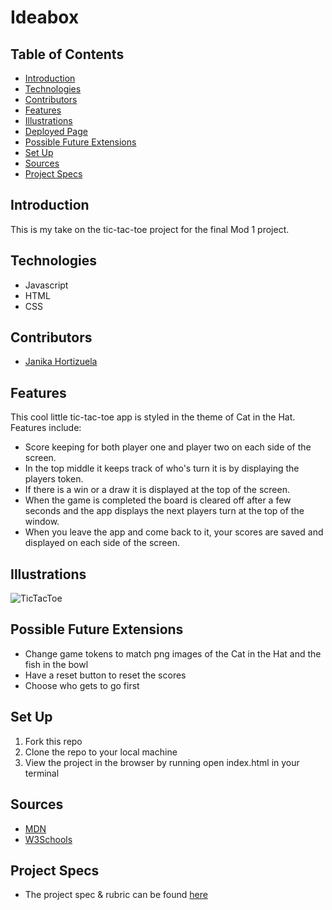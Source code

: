 # Ideabox

## Table of Contents
  - [Introduction](##Introduction)
  - [Technologies](##Technologies)
  - [Contributors](##Contributors)
  - [Features](##Features)
  - [Illustrations](##Illustrations)
  - [Deployed Page](##Deployed-Page)
  - [Possible Future Extensions](##Possible-Future-Extensions)
  - [Set Up](##Set-Up)
  - [Sources](##Sources)
  - [Project Specs](##Project-Specs)

## Introduction

This is my take on the tic-tac-toe project for the final Mod 1 project.

## Technologies
  - Javascript
  - HTML
  - CSS

## Contributors
  - [Janika Hortizuela](https://github.com/jhortizu01)

## Features

This cool little tic-tac-toe app is styled in the theme of Cat in the Hat. Features include:

  - Score keeping for both player one and player two on each side of the screen.
  - In the top middle it keeps track of who's turn it is by displaying the players token.
  - If there is a win or a draw it is displayed at the top of the screen.
  - When the game is completed the board is cleared off after a few seconds and the app displays the next players turn at the top of the window.
  - When you leave the app and come back to it, your scores are saved and displayed on each side of the screen.


## Illustrations

![TicTacToe](https://user-images.githubusercontent.com/21073095/122095058-2010ec80-cdca-11eb-9a62-c9f5c2b08bbc.gif)


## Possible Future Extensions

  - Change game tokens to match png images of the Cat in the Hat and the fish in the bowl
  - Have a reset button to reset the scores
  - Choose who gets to go first

## Set Up

1. Fork this repo  
2. Clone the repo to your local machine
3. View the project in the browser by running open index.html in your terminal


## Sources
  - [MDN](http://developer.mozilla.org/en-US/)
  - [W3Schools](https://www.w3schools.com/)

## Project Specs
  - The project spec & rubric can be found [here](https://frontend.turing.edu/projects/module-1/tic-tac-toe-solo.html)
